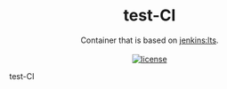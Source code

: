 <h1 align="center">
  test-CI
</h1>

<p align="center">
  Container that is based on <a href="https://hub.docker.com/r/jenkins/jenkins">jenkins:lts</a>.
  <br/><br/>

  <a href="https://github.com/jsloan117/test-CI/blob/master/LICENSE/">
    <img alt="license" src="https://img.shields.io/badge/License-GPLv3-blue.svg" />
  </a>
</p>

test-CI
